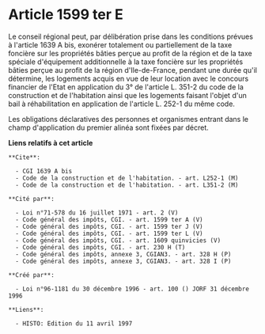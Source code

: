# Article 1599 ter E

Le conseil régional peut, par délibération prise dans les conditions prévues à l'article 1639 A bis, exonérer totalement ou
partiellement de la taxe foncière sur les propriétés bâties perçue au profit de la région et de la taxe spéciale d'équipement
additionnelle à la taxe foncière sur les propriétés bâties perçue au profit de la région d'Ile-de-France, pendant une durée
qu'il détermine, les logements acquis en vue de leur location avec le concours financier de l'Etat en application du 3° de
l'article L. 351-2 du code de la construction et de l'habitation ainsi que les logements faisant l'objet d'un bail à
réhabilitation en application de l'article L. 252-1 du même code.

Les obligations déclaratives des personnes et organismes entrant dans le champ d'application du premier alinéa sont fixées
par décret.

**Liens relatifs à cet article**

	**Cite**:

	  - CGI 1639 A bis
	  - Code de la construction et de l'habitation. - art. L252-1 (M)
	  - Code de la construction et de l'habitation. - art. L351-2 (M)

	**Cité par**:

	  - Loi n°71-578 du 16 juillet 1971 - art. 2 (V)
	  - Code général des impôts, CGI. - art. 1599 ter A (V)
	  - Code général des impôts, CGI. - art. 1599 ter J (V)
	  - Code général des impôts, CGI. - art. 1599 ter L (V)
	  - Code général des impôts, CGI. - art. 1609 quinvicies (V)
	  - Code général des impôts, CGI. - art. 230 H (T)
	  - Code général des impôts, annexe 3, CGIAN3. - art. 328 H (P)
	  - Code général des impôts, annexe 3, CGIAN3. - art. 328 I (P)

	**Créé par**:

	  - Loi n°96-1181 du 30 décembre 1996 - art. 100 () JORF 31 décembre 1996

	**Liens**:

	  - HISTO: Edition du 11 avril 1997
